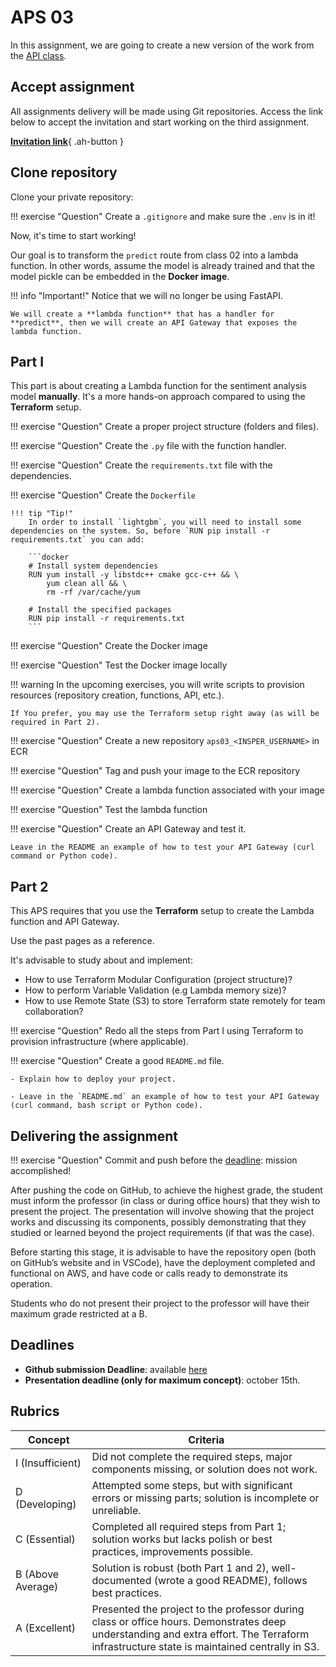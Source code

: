 # APS 03

In this assignment, we are going to create a new version of the work from the [API class](../02-api/api_deploy.md#an-api-that-makes-predictions).

## Accept assignment

All assignments delivery will be made using Git repositories. Access the link below to accept the invitation and start working on the third assignment.

[**Invitation link**](https://classroom.github.com/a/qeGDHA0J){ .ah-button }

## Clone repository

Clone your private repository:

!!! exercise "Question"
    Create a `.gitignore` and make sure the `.env` is in it!

Now, it's time to start working!

Our goal is to transform the `predict` route from class 02 into a lambda function. In other words, assume the model is already trained and that the model pickle can be embedded in the **Docker image**.

!!! info "Important!"
    Notice that we will no longer be using FastAPI.
    
    We will create a **lambda function** that has a handler for **predict**, then we will create an API Gateway that exposes the lambda function.

## Part I

This part is about creating a Lambda function for the sentiment analysis model **manually**. It's a more hands-on approach compared to using the **Terraform** setup.

!!! exercise "Question"
    Create a proper project structure (folders and files).

!!! exercise "Question"
    Create the `.py` file with the function handler.

!!! exercise "Question"
    Create the `requirements.txt` file with the dependencies.

!!! exercise "Question"
    Create the `Dockerfile`

    !!! tip "Tip!"
        In order to install `lightgbm`, you will need to install some dependencies on the system. So, before `RUN pip install -r requirements.txt` you can add:

        ```docker
        # Install system dependencies
        RUN yum install -y libstdc++ cmake gcc-c++ && \
            yum clean all && \
            rm -rf /var/cache/yum

        # Install the specified packages
        RUN pip install -r requirements.txt
        ```

!!! exercise "Question"
    Create the Docker image

!!! exercise "Question"
    Test the Docker image locally

!!! warning
    In the upcoming exercises, you will write scripts to provision resources (repository creation, functions, API, etc.).
    
    If You prefer, you may use the Terraform setup right away (as will be required in Part 2).

!!! exercise "Question"
    Create a new repository `aps03_<INSPER_USERNAME>` in ECR

!!! exercise "Question"
    Tag and push your image to the ECR repository

!!! exercise "Question"
    Create a lambda function associated with your image

!!! exercise "Question"
    Test the lambda function

!!! exercise "Question"
    Create an API Gateway and test it.

    Leave in the README an example of how to test your API Gateway (curl command or Python code).

## Part 2

This APS requires that you use the **Terraform** setup to create the Lambda function and API Gateway.

Use the past pages as a reference.

It's advisable to study about and implement:

- How to use Terraform Modular Configuration (project structure)?
- How to perform Variable Validation (e.g Lambda memory size)?
- How to use Remote State (S3) to store Terraform state remotely for team collaboration?

!!! exercise "Question"
    Redo all the steps from Part I using Terraform to provision infrastructure (where applicable).

!!! exercise "Question"
    Create a good `README.md` file.
    
    - Explain how to deploy your project.

    - Leave in the `README.md` an example of how to test your API Gateway (curl command, bash script or Python code).

## Delivering the assignment

!!! exercise "Question"
    Commit and push before the [deadline](../../deadlines.md): mission accomplished!

After pushing the code on GitHub, to achieve the highest grade, the student must inform the professor (in class or during office hours) that they wish to present the project. The presentation will involve showing that the project works and discussing its components, possibly demonstrating that they studied or learned beyond the project requirements (if that was the case).

Before starting this stage, it is advisable to have the repository open (both on GitHub’s website and in VSCode), have the deployment completed and functional on AWS, and have code or calls ready to demonstrate its operation.

Students who do not present their project to the professor will have their maximum grade restricted at a B.

## Deadlines

- **Github submission Deadline**: available [here](../../deadlines.md)
- **Presentation deadline (only for maximum concept)**: october 15th.



## Rubrics

| Concept | Criteria |
|---------|----------|
| I (Insufficient) | Did not complete the required steps, major components missing, or solution does not work. |
| D (Developing) | Attempted some steps, but with significant errors or missing parts; solution is incomplete or unreliable. |
| C (Essential) | Completed all required steps from Part 1; solution works but lacks polish or best practices, improvements possible. |
| B (Above Average) | Solution is robust (both Part 1 and 2), well-documented (wrote a good README), follows best practices. |
| A (Excellent) | Presented the project to the professor during class or office hours. Demonstrates deep understanding and extra effort. The Terraform infrastructure state is maintained centrally in S3. |